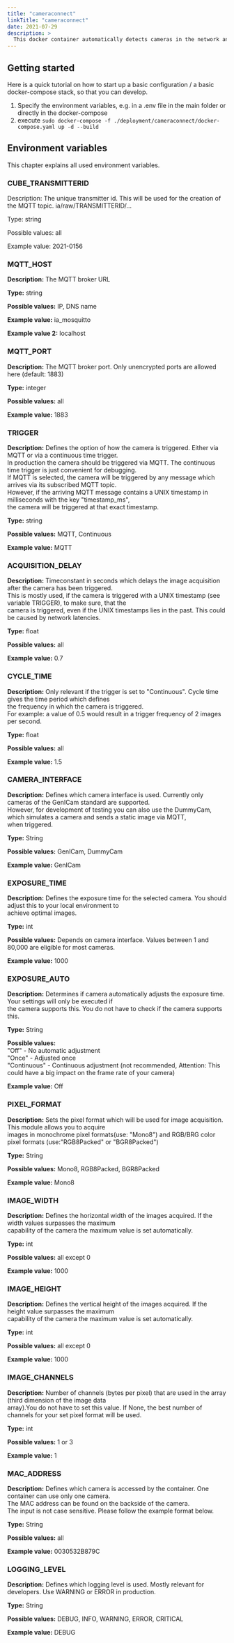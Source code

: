 ```yaml
---
title: "cameraconnect"
linkTitle: "cameraconnect"
date: 2021-07-29
description: >
  This docker container automatically detects cameras in the network and makes them accessible via MQTT. The MQTT output is specified in [the MQTT documentation](../../../concepts/mqtt/)
---
```


## Getting started

Here is a quick tutorial on how to start up a basic configuration / a basic docker-compose stack, so that you can develop.

1. Specify the environment variables, e.g. in a .env file in the main folder or directly in the docker-compose
2. execute `sudo docker-compose -f ./deployment/cameraconnect/docker-compose.yaml up -d --build`

## Environment variables

This chapter explains all used environment variables.

### CUBE_TRANSMITTERID

Description: The unique transmitter id. This will be used for the creation of the MQTT topic. ia/raw/TRANSMITTERID/...

Type: string

Possible values: all

Example value: 2021-0156

### MQTT_HOST

**Description:** The MQTT broker URL

**Type:** string

**Possible values:** IP, DNS name

**Example value:** ia_mosquitto

**Example value 2:** localhost

### MQTT_PORT

**Description:** The MQTT broker port. Only unencrypted ports are allowed here (default: 1883)

**Type:** integer

**Possible values:** all

**Example value:** 1883

### TRIGGER

**Description:** Defines the option of how the camera is triggered. Either via MQTT or via a continuous time trigger. <br>
In production the camera should be triggered via MQTT. The continuous time trigger is just convenient for debugging.<br>
If MQTT is selected, the camera will be triggered by any message which arrives via its subscribed MQTT topic.<br>
However, if the arriving MQTT message contains a UNIX timestamp in milliseconds with the key "timestamp_ms", <br>
the camera will be triggered at that exact timestamp.

**Type:** string

**Possible values:** MQTT, Continuous

**Example value:** MQTT

### ACQUISITION_DELAY

**Description:** Timeconstant in seconds which delays the image acquisition after the camera has been triggered.<br>
This is mostly used, if the camera is triggered with a UNIX timestamp (see variable TRIGGER), to make sure, that the <br>
camera is triggered, even if the UNIX timestamps lies in the past. This could be caused by network latencies.


**Type:** float

**Possible values:** all

**Example value:** 0.7

### CYCLE_TIME

**Description:** Only relevant if the trigger is set to "Continuous". Cycle time gives the time period which defines<br> the frequency in which the camera is triggered.
<br>For example: a value of 0.5 would result in a trigger frequency of 2 images per second.

**Type:** float

**Possible values:** all

**Example value:** 1.5

### CAMERA_INTERFACE

**Description:** Defines which camera interface is used. Currently only cameras of the GenICam standard are supported. <br>
However, for development of testing you can also use the DummyCam, which simulates a camera and sends a static image via MQTT, <br>when triggered.

**Type:** String

**Possible values:** GenICam, DummyCam

**Example value:** GenICam

### EXPOSURE_TIME

**Description:** Defines the exposure time for the selected camera. You should adjust this to your local environment to<br> achieve optimal images.

**Type:** int

**Possible values:** Depends on camera interface. Values between 1 and 80,000 are eligible for most cameras.

**Example value:** 1000

### EXPOSURE_AUTO

**Description:**  Determines if camera automatically adjusts the exposure time. Your settings will only be executed if <br>
the camera supports this. You do not have to check if the camera supports this.

**Type:** String

**Possible values:** <br>"Off" -  No automatic adjustment <br>
"Once" - Adjusted once<br>
"Continuous" - Continuous adjustment (not recommended, Attention: This could have a big impact on the frame rate of your camera)

**Example value:** Off

### PIXEL_FORMAT

**Description:**  Sets the pixel format which will be used for image acquisition. This module allows you to acquire <br>
images in monochrome pixel formats(use: "Mono8") and RGB/BRG color pixel formats (use:"RGB8Packed" or "BGR8Packed")

**Type:** String

**Possible values:** Mono8, RGB8Packed, BGR8Packed

**Example value:** Mono8

### IMAGE_WIDTH

**Description:**  Defines the horizontal width of the images acquired. If the width values surpasses the maximum <br>capability of the camera
the maximum value is set automatically.

**Type:** int

**Possible values:** all except 0

**Example value:** 1000

### IMAGE_HEIGHT

**Description:**  Defines the vertical height of the images acquired. If the height value surpasses the maximum <br>capability of the camera
the maximum value is set automatically.

**Type:** int

**Possible values:** all except 0

**Example value:** 1000

### IMAGE_CHANNELS

**Description:**  Number of channels (bytes per pixel) that are used in the array (third dimension of the image data <br>
array).You do not have to set this value. If None, the best number of channels for your set pixel format will be used.

**Type:** int

**Possible values:** 1 or 3

**Example value:** 1

### MAC_ADDRESS

**Description:**  Defines which camera is accessed by the container. One container can use only one camera. <br>
The MAC address can be found on the backside of the camera.<br>
The input is not case sensitive. Please follow the example format below.

**Type:** String

**Possible values:** all

**Example value:** 0030532B879C

### LOGGING_LEVEL

**Description:**  Defines which logging level is used. Mostly relevant for developers. Use WARNING or ERROR in production.

**Type:** String

**Possible values:** DEBUG, INFO, WARNING, ERROR, CRITICAL

**Example value:** DEBUG


